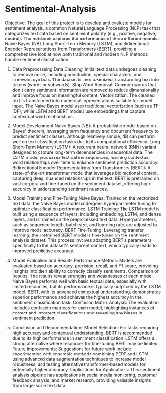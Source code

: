 # Sentimental-Analysis
Objective: The goal of this project is to develop and evaluate models for sentiment analysis, a common Natural Language Processing (NLP) task that categorizes text data based on sentiment polarity (e.g., positive, negative, neutral). The notebook explores the performance of three different models: Naive Bayes (NB), Long Short-Term Memory (LSTM), and Bidirectional Encoder Representations from Transformers (BERT), providing a comprehensive look at how both traditional and modern NLP methods handle sentiment classification.

1. Data Preprocessing
Data Cleaning: Initial text data undergoes cleaning to remove noise, including punctuation, special characters, and irrelevant symbols. The dataset is then tokenized, transforming text into tokens (words or subwords).
Stop Word Removal: Common words that don't carry sentiment information are removed to reduce dimensionality and improve focus on meaningful content.
Vectorization: The cleaned text is transformed into numerical representations suitable for model input. The Naive Bayes model uses traditional vectorization (such as TF-IDF), while LSTM and BERT models use embeddings that capture contextual word relationships.

2. Model Development
Naive Bayes (NB): A probabilistic model based on Bayes' theorem, leveraging term frequency and document frequency to predict sentiment classes. Although relatively simple, NB can perform well on text classification tasks due to its computational efficiency.
Long Short-Term Memory (LSTM): A recurrent neural network (RNN) variant designed to capture long-term dependencies in sequential data. The LSTM model processes text data in sequences, learning contextual word relationships over time to enhance sentiment prediction accuracy.
Bidirectional Encoder Representations from Transformers (BERT): A state-of-the-art transformer model that leverages bidirectional context, capturing deep, nuanced relationships in the text. BERT is pretrained on vast corpora and fine-tuned on the sentiment dataset, offering high accuracy in understanding sentiment nuances.

3. Model Training and Fine-Tuning
Naive Bayes: Trained on the vectorized text data, the Naive Bayes model undergoes hyperparameter tuning to optimize classification performance.
LSTM Training: The LSTM model is built using a sequence of layers, including embedding, LSTM, and dense layers, and is trained on the preprocessed text data. Hyperparameters, such as sequence length, batch size, and learning rate, are adjusted to improve model accuracy.
BERT Fine-Tuning: Leveraging transfer learning, the pretrained BERT model is fine-tuned on the sentiment analysis dataset. This process involves adapting BERT's parameters specifically to the dataset's sentiment context, which typically leads to improved predictive accuracy.

4. Model Evaluation and Results
Performance Metrics: Models are evaluated based on accuracy, precision, recall, and F1-score, providing insights into their ability to correctly classify sentiments.
Comparison of Results: The results reveal strengths and weaknesses of each model. Naive Bayes performs well with basic textual data, especially with limited resources, but its performance is typically outpaced by the LSTM model. BERT, with its advanced contextual understanding, demonstrates superior performance and achieves the highest accuracy in the sentiment classification task.
Confusion Matrix Analysis: The evaluation includes confusion matrices for each model, highlighting instances of correct and incorrect classifications and revealing any biases in sentiment prediction.

5. Conclusion and Recommendations
Model Selection: For tasks requiring high accuracy and contextual understanding, BERT is recommended due to its high performance in sentiment classification. LSTM offers a strong alternative where resources for fine-tuning BERT may be limited.
Future Improvements: Suggestions for future work include experimenting with ensemble methods combining BERT and LSTM, using advanced data augmentation techniques to increase model robustness, and testing alternative transformer-based models for potentially higher accuracy.
Implications for Applications: This sentiment analysis pipeline has applications in social media monitoring, customer feedback analysis, and market research, providing valuable insights from large-scale text data.
